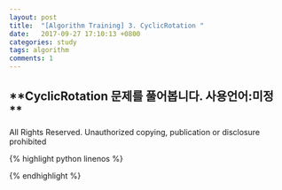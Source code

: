 ```yaml
---
layout: post
title:  "[Algorithm Training] 3. CyclicRotation "
date:   2017-09-27 17:10:13 +0800
categories: study
tags: algorithm
comments: 1
---
```

**CyclicRotation  문제를 풀어봅니다. 사용언어:미정 **
---

All Rights Reserved. Unauthorized copying, publication or disclosure prohibited

{% highlight python linenos %}

{% endhighlight %}